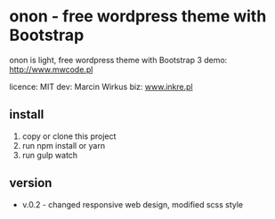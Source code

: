 # onon - free wordpress theme with Bootstrap
onon is light, free wordpress theme with Bootstrap 3
demo: http://www.mwcode.pl

licence: MIT
dev: Marcin Wirkus
biz: www.inkre.pl

## install
1. copy or clone this project
2. run npm install or yarn
3. run gulp watch

## version
* v.0.2 - changed responsive web design, modified scss style
